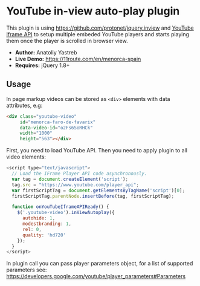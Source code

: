 # YouTube in-view auto-play plugin

This plugin is using https://github.com/protonet/jquery.inview and [YouTube Iframe API](https://developers.google.com/youtube/iframe_api_reference) to setup multiple embeded YouTube players and starts playing them once the player is scrolled in browser view.

* **Author:** Anatoliy Yastreb
* **Live Demo:** https://11route.com/en/menorca-spain
* **Requires:** jQuery 1.8+

## Usage

In page markup videos can be stored as `<div>` elements with data attributes, e.g:
```html
<div class="youtube-video" 
     id="menorca-faro-de-favarix" 
     data-video-id="o2Fs6SoRHCk" 
     width="1000" 
     height="563"></div>
```
First, you need to load YouTube API. Then you need to apply plugin to all video elements:
```javascript
<script type="text/javascript">
  // Load the IFrame Player API code asynchronously.
  var tag = document.createElement('script');
  tag.src = "https://www.youtube.com/player_api";
  var firstScriptTag = document.getElementsByTagName('script')[0];
  firstScriptTag.parentNode.insertBefore(tag, firstScriptTag);

  function onYouTubeIframeAPIReady() {
    $('.youtube-video').inViewAutoplay({
      autohide: 1,
      modestbranding: 1,
      rel: 0,
      quality: 'hd720'
    });
  }
</script>
```

In plugin call you can pass player parameters object, for a list of supported parameters see: https://developers.google.com/youtube/player_parameters#Parameters
